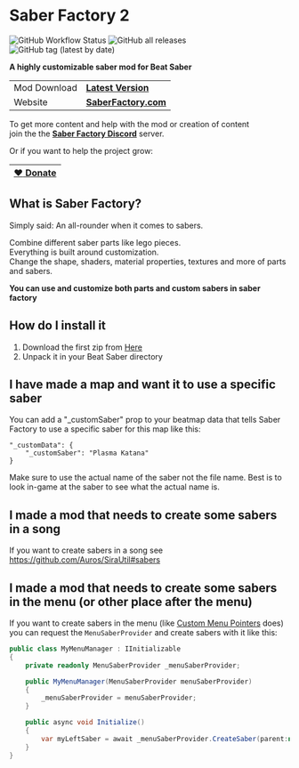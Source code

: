 # Saber Factory 2  

![GitHub Workflow Status](https://img.shields.io/github/workflow/status/ToniMacaroni/SaberFactory/Build%20Saber%20Factory)
![GitHub all releases](https://img.shields.io/github/downloads/ToniMacaroni/SaberFactory/total)
![GitHub tag (latest by date)](https://img.shields.io/github/v/tag/ToniMacaroni/SaberFactory?label=version)

**A highly customizable saber mod for Beat Saber**

|   |  |
| ------------- | ------------- |
| Mod Download  | **[Latest Version](https://github.com/ToniMacaroni/SaberFactory/releases)**  |
| Website  | **[SaberFactory.com](https://saberfactory.com)**  |

To get more content and help with the mod or creation of content  
join the the **[Saber Factory Discord](https://discord.gg/PjD7WcChH3)** server.

Or if you want to help the project grow:

| [:heart: Donate](https://ko-fi.com/tonimacaroni)  |
| ------------- |

## What is Saber Factory?
Simply said: An all-rounder when it comes to sabers.

Combine different saber parts like lego pieces.  
Everything is built around customization.  
Change the shape, shaders, material properties, textures and more of parts and sabers.

**You can use and customize both parts and custom sabers in saber factory**

## How do I install it
1) Download the first zip from [Here](https://github.com/ToniMacaroni/SaberFactoryV2/releases)
2) Unpack it in your Beat Saber directory

## I have made a map and want it to use a specific saber
You can add a "_customSaber" prop to your beatmap data
that tells Saber Factory to use a specific saber for this map like this:
```
"_customData": {
    "_customSaber": "Plasma Katana"
}
```
Make sure to use the actual name of the saber not the file name.
Best is to look in-game at the saber to see what the actual name is.

## I made a mod that needs to create some sabers in a song
If you want to create sabers in a song see https://github.com/Auros/SiraUtil#sabers

## I made a mod that needs to create some sabers in the menu (or other place after the menu)
If you want to create sabers in the menu (like [Custom Menu Pointers](https://github.com/dawnvt/CustomMenuPointers/) does)  
you can request the `MenuSaberProvider` and create sabers with it like this:

```csharp
public class MyMenuManager : IInitializable
{
    private readonly MenuSaberProvider _menuSaberProvider;

    public MyMenuManager(MenuSaberProvider menuSaberProvider)
    {
        _menuSaberProvider = menuSaberProvider;
    }

    public async void Initialize()
    {
        var myLeftSaber = await _menuSaberProvider.CreateSaber(parent:null, saberType:SaberType.SaberA, color:Color.red, createTrail:true);
    }
}
```